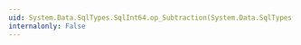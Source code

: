 ```yaml
---
uid: System.Data.SqlTypes.SqlInt64.op_Subtraction(System.Data.SqlTypes.SqlInt64,System.Data.SqlTypes.SqlInt64)
internalonly: False
---
```

